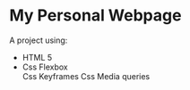 # My Personal Webpage

A project using:
<ul>
  <li>HTML 5</li>
  <li>Css Flexbox</li>
Css Keyframes
Css Media queries
</ul>
